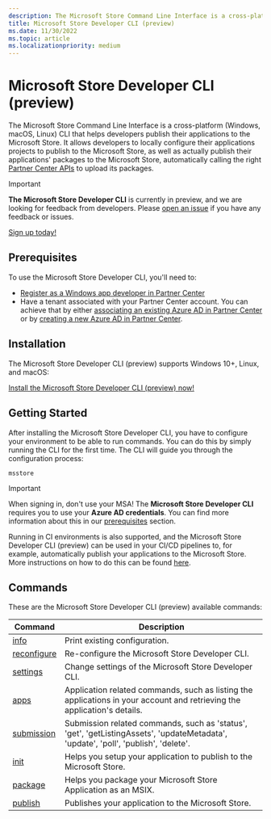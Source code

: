 ```yaml
---
description: The Microsoft Store Command Line Interface is a cross-platform CLI that helps developers access the Microsoft Store APIs, for both managed, as well as unmanaged applications.
title: Microsoft Store Developer CLI (preview)
ms.date: 11/30/2022
ms.topic: article
ms.localizationpriority: medium
---
```


# Microsoft Store Developer CLI (preview)

The Microsoft Store Command Line Interface is a cross-platform (Windows, macOS, Linux) CLI that helps developers publish their applications to the Microsoft Store. It allows developers to locally configure their applications projects to publish to the Microsoft Store, as well as actually publish their applications' packages to the Microsoft Store, automatically calling the right [Partner Center APIs](/partner-center/develop/partner-center-rest-api-reference) to upload its packages.

> [!Important]
> **The Microsoft Store Developer CLI** is currently in preview, and we are looking for feedback from developers. Please [open an issue](https://github.com/microsoft/msstore-cli/issues) if you have any feedback or issues.

[Sign up today!](https://developer.microsoft.com/store/register)

## Prerequisites

To use the Microsoft Store Developer CLI, you'll need to:

- [Register as a Windows app developer in Partner Center](/windows/apps/publish/partner-center/partner-center-developer-account)
- Have a tenant associated with your Partner Center account. You can achieve that by either [associating an existing Azure AD in Partner Center](/windows/apps/publish/partner-center/associate-existing-azure-ad-tenant-with-partner-center-account) or by [creating a new Azure AD in Partner Center](/windows/apps/publish/partner-center/create-new-azure-ad-tenant).

## Installation

The Microsoft Store Developer CLI (preview) supports Windows 10+, Linux, and macOS:

[Install the Microsoft Store Developer CLI (preview) now!](./commands.md#installation)

## Getting Started

After installing the Microsoft Store Developer CLI, you have to configure your environment to be able to run commands. You can do this by simply running the CLI for the first time. The CLI will guide you through the configuration process:

```console
msstore
```

> [!Important]
> When signing in, don't use your MSA! The **Microsoft Store Developer CLI** requires you to use your **Azure AD credentials**. You can find more information about this in our [prerequisites](#prerequisites) section.

Running in CI environments is also supported, and the Microsoft Store Developer CLI (preview) can be used in your CI/CD pipelines to, for example, automatically publish your applications to the Microsoft Store. More instructions on how to do this can be found [here](./commands.md#cicd-environments).

## Commands

These are the Microsoft Store Developer CLI (preview) available commands:

| Command                                          | Description                                                                                                                        |
| ------------------------------------------------ | ---------------------------------------------------------------------------------------------------------------------------------- |
| [info](./commands.md#info-command)               | Print existing configuration.                                                                                                      |
| [reconfigure](./commands.md#reconfigure-command) | Re-configure the Microsoft Store Developer CLI.                                                                                    |
| [settings](./commands.md#settings-command)       | Change settings of the Microsoft Store Developer CLI.                                                                              |
| [apps](./commands.md#apps-command)               | Application related commands, such as listing the applications in your account and retrieving the application's details.           |
| [submission](./commands.md#submission-command)   | Submission related commands, such as 'status', 'get', 'getListingAssets', 'updateMetadata', 'update', 'poll', 'publish', 'delete'. |
| [init](./commands.md#init-command)               | Helps you setup your application to publish to the Microsoft Store.                                                                |
| [package](./commands.md#package-command)         | Helps you package your Microsoft Store Application as an MSIX.                                                                     |
| [publish](./commands.md#publish-command)         | Publishes your application to the Microsoft Store.                                                                                 |
